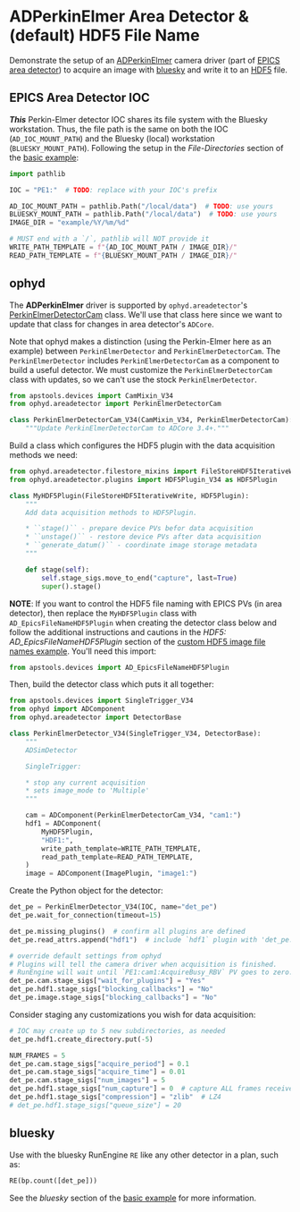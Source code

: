 # ADPerkinElmer Area Detector & (default) HDF5 File Name

Demonstrate the setup of an
[ADPerkinElmer](https://github.com/areaDetector/ADPerkinElmer) camera driver
(part of [EPICS area
detector](https://areadetector.github.io/master/index.html)) to acquire an image
with [bluesky](https://blueskyproject.io/) and write it to an
[HDF5](https://www.hdfgroup.org/solutions/hdf5) file.

## EPICS Area Detector IOC

***This*** Perkin-Elmer detector IOC shares its file system with the Bluesky
workstation.  Thus, the file path is the same on both the IOC
(`AD_IOC_MOUNT_PATH`) and the Bluesky (local) workstation
(`BLUESKY_MOUNT_PATH`).  Following the setup in the *File-Directories* section
of the [basic example](de_adsim_hdf5_basic.ipynb):

```py
import pathlib

IOC = "PE1:"  # TODO: replace with your IOC's prefix

AD_IOC_MOUNT_PATH = pathlib.Path("/local/data")  # TODO: use yours
BLUESKY_MOUNT_PATH = pathlib.Path("/local/data")  # TODO: use yours
IMAGE_DIR = "example/%Y/%m/%d"

# MUST end with a `/`, pathlib will NOT provide it
WRITE_PATH_TEMPLATE = f"{AD_IOC_MOUNT_PATH / IMAGE_DIR}/"
READ_PATH_TEMPLATE = f"{BLUESKY_MOUNT_PATH / IMAGE_DIR}/"
```

## ophyd

The **ADPerkinElmer** driver is supported by `ophyd.areadetector`'s
[PerkinElmerDetectorCam](https://blueskyproject.io/ophyd/generated/ophyd.areadetector.cam.PerkinElmerDetectorCam.html)
class.  We'll use that class here since we want to update that class for changes
in area detector's `ADCore`.

Note that ophyd makes a distinction (using the Perkin-Elmer here as an example)
between `PerkinElmerDetector` and `PerkinElmerDetectorCam`.  The
`PerkinElmerDetector` includes `PerkinElmerDetectorCam` as a component to build
a useful detector.  We must customize the `PerkinElmerDetectorCam` class with
updates, so we can't use the stock `PerkinElmerDetector`.

```py
from apstools.devices import CamMixin_V34
from ophyd.areadetector import PerkinElmerDetectorCam

class PerkinElmerDetectorCam_V34(CamMixin_V34, PerkinElmerDetectorCam):
    """Update PerkinElmerDetectorCam to ADCore 3.4+."""
```

Build a class which configures the HDF5 plugin with the data acquisition methods we need:

```py
from ophyd.areadetector.filestore_mixins import FileStoreHDF5IterativeWrite
from ophyd.areadetector.plugins import HDF5Plugin_V34 as HDF5Plugin

class MyHDF5Plugin(FileStoreHDF5IterativeWrite, HDF5Plugin):
    """
    Add data acquisition methods to HDF5Plugin.

    * ``stage()`` - prepare device PVs befor data acquisition
    * ``unstage()`` - restore device PVs after data acquisition
    * ``generate_datum()`` - coordinate image storage metadata
    """

    def stage(self):
        self.stage_sigs.move_to_end("capture", last=True)
        super().stage()
```

**NOTE**: If you want to control the HDF5 file naming with EPICS PVs (in area
detector), then replace the `MyHDF5Plugin` class with
`AD_EpicsFileNameHDF5Plugin` when creating the detector class below and follow
the additional instructions and cautions in the *HDF5:
AD_EpicsFileNameHDF5Plugin* section of the
[custom HDF5 image file names example](de_adsim_hdf5_custom_names.ipynb). You'll
need this import:

```py
from apstools.devices import AD_EpicsFileNameHDF5Plugin
```

Then, build the detector class which puts it all together:

```py
from apstools.devices import SingleTrigger_V34
from ophyd import ADComponent
from ophyd.areadetector import DetectorBase

class PerkinElmerDetector_V34(SingleTrigger_V34, DetectorBase):
    """
    ADSimDetector

    SingleTrigger:

    * stop any current acquisition
    * sets image_mode to 'Multiple'
    """

    cam = ADComponent(PerkinElmerDetectorCam_V34, "cam1:")
    hdf1 = ADComponent(
        MyHDF5Plugin,
        "HDF1:",
        write_path_template=WRITE_PATH_TEMPLATE,
        read_path_template=READ_PATH_TEMPLATE,
    )
    image = ADComponent(ImagePlugin, "image1:")
```

Create the Python object for the detector:

```py
det_pe = PerkinElmerDetector_V34(IOC, name="det_pe")
det_pe.wait_for_connection(timeout=15)

det_pe.missing_plugins()  # confirm all plugins are defined
det_pe.read_attrs.append("hdf1")  # include `hdf1` plugin with 'det_pe.read()'

# override default settings from ophyd
# Plugins will tell the camera driver when acquisition is finished.
# RunEngine will wait until `PE1:cam1:AcquireBusy_RBV` PV goes to zero.
det_pe.cam.stage_sigs["wait_for_plugins"] = "Yes"
det_pe.hdf1.stage_sigs["blocking_callbacks"] = "No"
det_pe.image.stage_sigs["blocking_callbacks"] = "No"
```

Consider staging any customizations you wish for data acquisition:

```py
# IOC may create up to 5 new subdirectories, as needed
det_pe.hdf1.create_directory.put(-5)

NUM_FRAMES = 5
det_pe.cam.stage_sigs["acquire_period"] = 0.1
det_pe.cam.stage_sigs["acquire_time"] = 0.01
det_pe.cam.stage_sigs["num_images"] = 5
det_pe.hdf1.stage_sigs["num_capture"] = 0  # capture ALL frames received
det_pe.hdf1.stage_sigs["compression"] = "zlib"  # LZ4
# det_pe.hdf1.stage_sigs["queue_size"] = 20
```

## bluesky

Use with the bluesky RunEngine `RE` like any other detector in a plan, such as:

```py
RE(bp.count([det_pe]))
```

See the *bluesky* section of the
[basic example](de_adsim_hdf5_basic.ipynb) for
more information.
